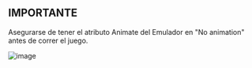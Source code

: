 ## IMPORTANTE

Asegurarse de tener el atributo Animate del Emulador en "No animation" antes de correr el juego.

![image](https://github.com/user-attachments/assets/9553010f-9ec1-4c4e-bc7c-f0737be337d6)
